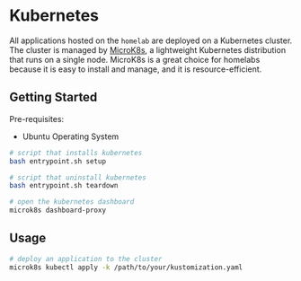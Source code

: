 # Kubernetes

All applications hosted on the `homelab` are deployed on a Kubernetes cluster. The cluster is managed by [MicroK8s](https://microk8s.io/), a lightweight Kubernetes distribution that runs on a single node. MicroK8s is a great choice for homelabs because it is easy to install and manage, and it is resource-efficient.

## Getting Started

Pre-requisites:

- Ubuntu Operating System

```bash
# script that installs kubernetes
bash entrypoint.sh setup

# script that uninstall kubernetes
bash entrypoint.sh teardown

# open the kubernetes dashboard
microk8s dashboard-proxy
```

## Usage

```bash
# deploy an application to the cluster
microk8s kubectl apply -k /path/to/your/kustomization.yaml
```
